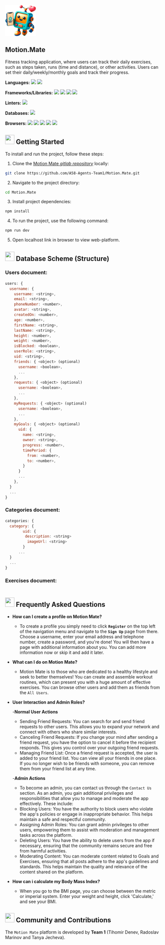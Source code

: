 <img src="https://raw.githubusercontent.com/A58-Agents-Team1/Motion.Mate/main/src/assets/logo.png" width="100" height="100">

## Motion.Mate

Fitness tracking application, where users can track their daily exercises, such as steps taken, runs (time and distance), or other activities. Users can set their daily/weekly/monthly goals and track their progress.

**Languages:** <img src="https://upload.wikimedia.org/wikipedia/commons/6/6a/JavaScript-logo.png" height="20"> <img src="https://img.shields.io/badge/html5-%23E34F26.svg?style=for-the-badge&logo=html5&logoColor=white" height="20">

**Frameworks/Libraries:** <img src="https://img.shields.io/badge/react-%2320232a.svg?style=for-the-badge&logo=react&logoColor=%2361DAFB" height="20"> <img src="https://img.shields.io/badge/React_Router-CA4245?style=for-the-badge&logo=react-router&logoColor=white" height="20"> <img src="https://media.licdn.com/dms/image/D4E12AQE1NInvgAfR3Q/article-cover_image-shrink_423_752/0/1696488544540?e=1722470400&v=beta&t=B6ngRnuqG90ia7gPvOs2Wnjk7o8NlWQe3rOVhKAq6a0" height="25"> <img src="https://img.daisyui.com/images/daisyui-logo/daisyui-logotype.svg" height="20">

**Linters:** <img src="https://img.shields.io/badge/eslint-3A33D1?style=for-the-badge&logo=eslint&logoColor=white" height="20">

**Databases:** <img src="https://img.shields.io/badge/Firebase-039BE5?style=for-the-badge&logo=Firebase&logoColor=white" height="20">

**Browsers:** <img src="https://img.shields.io/badge/Google%20Chrome-4285F4?style=for-the-badge&logo=GoogleChrome&logoColor=white" height="20"> <img src="https://img.shields.io/badge/Safari-000000?style=for-the-badge&logo=Safari&logoColor=white" height="20"> <img src="https://img.shields.io/badge/Edge-0078D7?style=for-the-badge&logo=Microsoft-edge&logoColor=white" height="20"> <img src="https://img.shields.io/badge/Firefox-FF7139?style=for-the-badge&logo=Firefox-Browser&logoColor=white" height="20"> <img src="https://img.shields.io/badge/Opera-FF1B2D?style=for-the-badge&logo=Opera&logoColor=white" height="20">

## <img src="https://firebasestorage.googleapis.com/v0/b/dare2fit-f6eb4.appspot.com/o/assets%2FREADME-images%2Fstart.png?alt=media&token=ee8cc2b3-1a61-4519-9f96-59177216b4d6&_gl=1*t5p8co*_ga*MjExMzk5MTA5MC4xNjgzMjcwMjg1*_ga_CW55HF8NVT*MTY4NjU3Njg5Ni4xMDMuMS4xNjg2NTc4MDEzLjAuMC4w"  width="30" height="30"> Getting Started

To install and run the project, follow these steps:

1. Clone the [Motion Mate _gitlab repository_](https://github.com/A58-Agents-Team1/Motion.Mate) locally:

```bash
git clone https://github.com/A58-Agents-Team1/Motion.Mate.git
```

2. Navigate to the project directory:

```bash
cd Motion.Mate
```

3. Install project dependencies:

```bash
npm install
```

4. To run the project, use the following command:

```bash
npm run dev
```

5. Open localhost link in browser to view web-platform.

## <img src="https://firebasestorage.googleapis.com/v0/b/dare2fit-f6eb4.appspot.com/o/assets%2FREADME-images%2Fdatabase.png?alt=media&token=958f4c41-6532-4e07-a31d-e437ebe00527&_gl=1*o97b6d*_ga*MjExMzk5MTA5MC4xNjgzMjcwMjg1*_ga_CW55HF8NVT*MTY4NjU3Njg5Ni4xMDMuMS4xNjg2NTc3OTQ0LjAuMC4w"  width="30" height="30"> Database Scheme (Structure)

### Users document:

```js
users: {
  username: {
    username: <string>,
    email: <string>,
    phoneNumber: <number>,
    avatar: <string>,
    createdOn: <number>,
    age: <number>,
    firstName: <string>,
    lastName: <string>,
    height: <number>,
    weight: <number>,
    isBlocked: <boolean>,
    userRole: <string>,
    uid: <string>,
    friends: { <object> (optional)
      username: <boolean>,
      ...
    },
    requests: { <object> (optional)
      username: <boolean>,
      ...
    },
    myRequests: { <object> (optional)
      username: <boolean>,
      ...
    },
    myGoals: { <object> (optional)
      uid: {
        name: <string>,
        owner: <string>,
        progress: <number>,
        timePeriod: {
          from: <number>,
          to: <number>,
        }
      }
      ...
    },
  }
  ...
}

```

### Categories document:

```js
categories: {
  category: {
        uid: {
         description: <string>
          imageUrl: <string>
        }
      ...
  }
  ...
}

```

### Exercises document:

```js

```

## <img src="https://firebasestorage.googleapis.com/v0/b/dare2fit-f6eb4.appspot.com/o/assets%2FREADME-images%2Ffaq.png?alt=media&token=12b5c59f-8faf-4cba-98f4-b6cd9329b78b&_gl=1*9f9cxq*_ga*MjExMzk5MTA5MC4xNjgzMjcwMjg1*_ga_CW55HF8NVT*MTY4NjU3Njg5Ni4xMDMuMS4xNjg2NTc3OTYxLjAuMC4w"  width="30" height="30"> Frequently Asked Questions

- **How can I create a profile on Motion Mate?**
  - To create a profile you simply need to click **`Register`** on the top left of the navigation menu and navigate to the **`Sign Up`** page from there. Choose a username, enter your email address and telephone number, create a password, and you're done! You will then have a page with additional information about you. You can add more information now or skip it and add it later.
- **What can I do on Motion Mate?**
  - Motion Mate is to those who are dedicated to a healthy lifestyle and seek to better themselves! You can create and assemble workout routines, which can present you with a huge amount of effective exercises. You can browse other users and add them as friends from the `All Users`.
- **User Interaction and Admin Roles?**

  -**Normal User Actions**

  - Sending Friend Requests: You can search for and send friend requests to other users. This allows you to expand your network and connect with others who share similar interests.
  - Canceling Friend Requests: If you change your mind after sending a friend request, you have the option to cancel it before the recipient responds. This gives you control over your outgoing friend requests.
  - Managing Friend List: Once a friend request is accepted, the user is added to your friend list. You can view all your friends in one place. If you no longer wish to be friends with someone, you can remove them from your friend list at any time.

  -**Admin Actions**

  - To become an admin, you can contact us through the `Contact Us` section. As an admin, you gain additional privileges and responsibilities that allow you to manage and moderate the app effectively. These include:
  - Blocking Users: You have the authority to block users who violate the app's policies or engage in inappropriate behavior. This helps maintain a safe and respectful community.
  - Assigning Admin Roles: You can grant admin privileges to other users, empowering them to assist with moderation and management tasks across the platform.
  - Deleting Users: You have the ability to delete users from the app if necessary, ensuring that the community remains secure and free from harmful activities.
  - Moderating Content: You can moderate content related to Goals and Exercises, ensuring that all posts adhere to the app's guidelines and standards. This helps maintain the quality and relevance of the content shared on the platform.

- **How can i calculate my Body Mass Index?**
  - When you go to the BMI page, you can choose between the metric or imperial system. Enter your weight and height, click 'Calculate,' and see your BMI.

## <img src="https://firebasestorage.googleapis.com/v0/b/dare2fit-f6eb4.appspot.com/o/assets%2FREADME-images%2Fcommunity.png?alt=media&token=893ecd6f-908b-4c1e-9223-25d82f1bb8b1&_gl=1*watnuy*_ga*MjExMzk5MTA5MC4xNjgzMjcwMjg1*_ga_CW55HF8NVT*MTY4NjU3Njg5Ni4xMDMuMS4xNjg2NTc3OTI1LjAuMC4w"  width="30" height="30"> Community and Contributions

The `Motion Mate` platform is developed by **Team 1** (Tihomir Denev, Radoslav Marinov and Tanya Jecheva).
